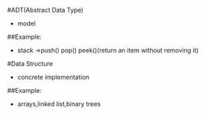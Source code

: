 #ADT(Abstract Data Type)
* model

##Example:
* stack ->push() pop() peek()(return an item without removing it)

#Data Structure
* concrete implementation

##Example:
* arrays,linked list,binary trees 